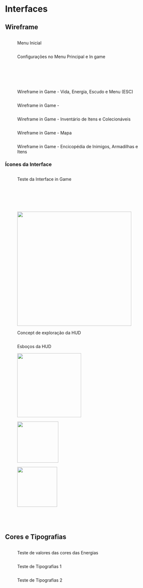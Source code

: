 # Interfaces

## Wireframe

<figure><img src="../.gitbook/assets/1 (4).jpg" alt=""><figcaption><p>Menu Inicial</p></figcaption></figure>

<figure><img src="../.gitbook/assets/2 (3).jpg" alt=""><figcaption><p>Configurações no Menu Principal e In game</p></figcaption></figure>

<div>

<figure><img src="../.gitbook/assets/2 - 1.jpg" alt=""><figcaption></figcaption></figure>

 

<figure><img src="../.gitbook/assets/2 - 2.jpg" alt=""><figcaption></figcaption></figure>

 

<figure><img src="../.gitbook/assets/2 - 3.jpg" alt=""><figcaption></figcaption></figure>

 

<figure><img src="../.gitbook/assets/2 - 4.jpg" alt=""><figcaption></figcaption></figure>

</div>

<figure><img src="../.gitbook/assets/3 (3).jpg" alt=""><figcaption></figcaption></figure>

<figure><img src="../.gitbook/assets/4 (3).jpg" alt=""><figcaption><p>Wireframe in Game - Vida, Energia, Escudo e Menu (ESC)</p></figcaption></figure>

<figure><img src="../.gitbook/assets/5 (1).jpg" alt=""><figcaption><p>Wireframe in Game - </p></figcaption></figure>

<figure><img src="../.gitbook/assets/6 (3).jpg" alt=""><figcaption><p>Wireframe in Game - Inventário de Itens e Colecionáveis</p></figcaption></figure>

<figure><img src="../.gitbook/assets/7 (3).jpg" alt=""><figcaption><p>Wireframe in Game - Mapa</p></figcaption></figure>

<figure><img src="../.gitbook/assets/8.jpg" alt=""><figcaption><p>Wireframe in Game - Encicopédia de Inimigos, Armadilhas e Itens</p></figcaption></figure>

### Ícones da Interface

<figure><img src="../.gitbook/assets/CenarioTeste2 (1).jpg" alt=""><figcaption><p>Teste da Interface in Game</p></figcaption></figure>

<div>

<figure><img src="../.gitbook/assets/2.jpg" alt=""><figcaption></figcaption></figure>

 

<figure><img src="../.gitbook/assets/3.jpg" alt=""><figcaption></figcaption></figure>

</div>

<div>

<figure><img src="../.gitbook/assets/4 (2).jpg" alt=""><figcaption></figcaption></figure>

 

<figure><img src="../.gitbook/assets/5 (3).jpg" alt=""><figcaption></figcaption></figure>

</div>

<div>

<figure><img src="../.gitbook/assets/6.jpg" alt=""><figcaption></figcaption></figure>

 

<figure><img src="../.gitbook/assets/7 (2).jpg" alt=""><figcaption></figcaption></figure>

</div>

<figure><img src="../.gitbook/assets/HUDCOMPLETA.png" alt="" width="375"><figcaption><p>Concept de exploração da HUD</p></figcaption></figure>

<figure><img src="../.gitbook/assets/spaces_n7wqSSPowaOFtekPxtRf_uploads_git-blob-11f6d92d8b755b9e4a504c4ddf599703faebbfc6_000.jpg" alt=""><figcaption><p>Esboços da HUD</p></figcaption></figure>

<div>

<figure><img src="../.gitbook/assets/WASD.png" alt="" width="210"><figcaption></figcaption></figure>

 

<figure><img src="../.gitbook/assets/Mouse.png" alt="" width="135"><figcaption></figcaption></figure>

 

<figure><img src="../.gitbook/assets/Espaço.png" alt="" width="131"><figcaption></figcaption></figure>

</div>

<div>

<figure><img src="../.gitbook/assets/E.png" alt=""><figcaption></figcaption></figure>

 

<figure><img src="../.gitbook/assets/Energias.png" alt=""><figcaption></figcaption></figure>

 

<figure><img src="../.gitbook/assets/R (1).png" alt=""><figcaption></figcaption></figure>

 

<figure><img src="../.gitbook/assets/Shift (1).png" alt=""><figcaption></figcaption></figure>

</div>

## Cores e Tipografias

<figure><img src="../.gitbook/assets/Teste de cores (1).jpg" alt=""><figcaption><p>Teste de valores das cores das Energias</p></figcaption></figure>

<div>

<figure><img src="../.gitbook/assets/Teste de Tipografias 1.jpg" alt=""><figcaption><p>Teste de Tipografias 1</p></figcaption></figure>

 

<figure><img src="../.gitbook/assets/Teste de Tipografias 2.jpg" alt=""><figcaption><p>Teste de Tipografias 2</p></figcaption></figure>

</div>
